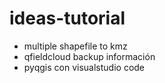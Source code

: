 # ideas-tutorial
- multiple shapefile to kmz
- qfieldcloud backup información
- pyqgis con visualstudio code
